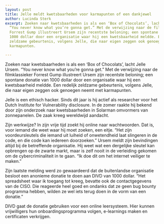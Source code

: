 ```yaml
---
layout: post
title: Jelle meldt kwetsbaarheden voor karmapunten of een dankjewel
author: Lucinda Sterk
excerpt: Zoeken naar kwetsbaarheden is als een ‘Box of Chocolats’, lacht Jelle Ursem.
  “You never know what you’re gonna get.” Met de verwijzing naar de filmklassieker
  Forrest Gump illustreert Ursem zijn recentste beloning; een spontane donatie van
  1000 dollar door een organisatie waar hij een kwetsbaarheid meldde. Een redelijk
  zeldzame gebeurtenis, volgens Jelle, die naar eigen zeggen ook genoegen neemt met
  karmapunten.

---
```

Zoeken naar kwetsbaarheden is als een ‘Box of Chocolats’, lacht Jelle Ursem. “You never know what you’re gonna get.” Met de verwijzing naar de filmklassieker Forrest Gump illustreert Ursem zijn recentste beloning; een spontane donatie van 1000 dollar door een organisatie waar hij een kwetsbaarheid meldde. Een redelijk zeldzame gebeurtenis, volgens Jelle, die naar eigen zeggen ook genoegen neemt met karmapunten.

Jelle is een ethisch hacker. Sinds dit jaar is hij actief als researcher voor het Dutch Institute for Vulnerability disclosure. In de zomer raakte hij bekend door zijn onderzoek naar kwetsbaarheden in Solarman omvormers van zonnepanelen. De zaak kreeg wereldwijd aandacht.

Zijn werkwijze? In zijn vrije tijd zoekt hij online naar wachtwoorden. Dat is, voor iemand die weet waar hij moet zoeken, een eitje. “Het zijn voordeursleutels die iemand uit luiheid of onwetendheid laat slingeren in de code, en die code kan iedereen doorzoeken.” Ursem meldt zijn bevindingen altijd bij de betreffende organisatie. Hij weet wat een dergelijke sleutel kan opbrengen op de zwarte markt, maar is zelf nooit in de verleiding gekomen om de cybercriminaliteit in te gaan. “Ik doe dit om het internet veiliger te maken.”

Zijn laatste melding werd zo gewaardeerd dat de buitenlandse organisatie besloot een anonieme donatie te doen aan DIVD van 1000 dollar. “Het spreadsheet waar ik toegang tot kreeg, bevatte ook de contactgegevens van de CISO. Die reageerde heel goed en ondanks dat ze geen bug bounty programma hebben, wilden ze wel iets terug doen in de vorm van een donatie.”

DIVD gaat de donatie gebruiken voor een online leersysteem. Hier kunnen vrijwilligers hun onboardingsprogramma volgen, e-learnings maken en certificaten verkrijgen.